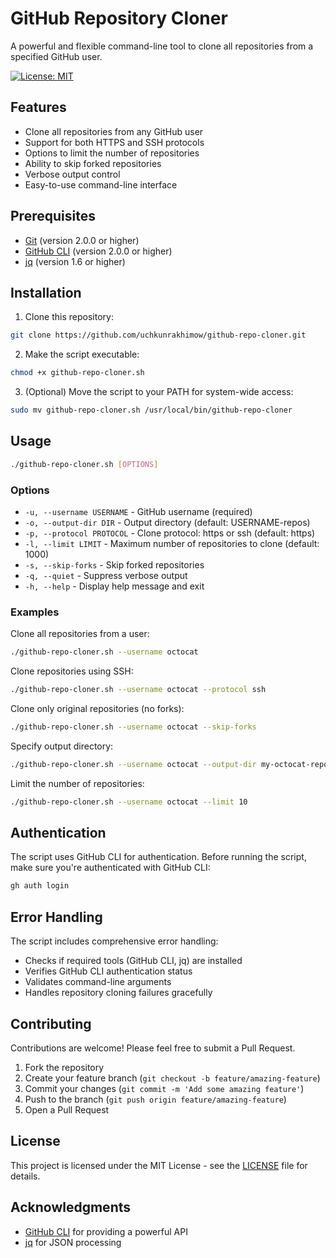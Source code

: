 # GitHub Repository Cloner

A powerful and flexible command-line tool to clone all repositories from a specified GitHub user.

[![License: MIT](https://img.shields.io/badge/License-MIT-blue.svg)](https://opensource.org/licenses/MIT)

## Features

- Clone all repositories from any GitHub user
- Support for both HTTPS and SSH protocols
- Options to limit the number of repositories
- Ability to skip forked repositories
- Verbose output control
- Easy-to-use command-line interface

## Prerequisites

- [Git](https://git-scm.com/downloads) (version 2.0.0 or higher)
- [GitHub CLI](https://cli.github.com/) (version 2.0.0 or higher)
- [jq](https://stedolan.github.io/jq/download/) (version 1.6 or higher)

## Installation

1. Clone this repository:

```bash
git clone https://github.com/uchkunrakhimow/github-repo-cloner.git
```

2. Make the script executable:

```bash
chmod +x github-repo-cloner.sh
```

3. (Optional) Move the script to your PATH for system-wide access:

```bash
sudo mv github-repo-cloner.sh /usr/local/bin/github-repo-cloner
```

## Usage

```bash
./github-repo-cloner.sh [OPTIONS]
```

### Options

- `-u, --username USERNAME` - GitHub username (required)
- `-o, --output-dir DIR` - Output directory (default: USERNAME-repos)
- `-p, --protocol PROTOCOL` - Clone protocol: https or ssh (default: https)
- `-l, --limit LIMIT` - Maximum number of repositories to clone (default: 1000)
- `-s, --skip-forks` - Skip forked repositories
- `-q, --quiet` - Suppress verbose output
- `-h, --help` - Display help message and exit

### Examples

Clone all repositories from a user:

```bash
./github-repo-cloner.sh --username octocat
```

Clone repositories using SSH:

```bash
./github-repo-cloner.sh --username octocat --protocol ssh
```

Clone only original repositories (no forks):

```bash
./github-repo-cloner.sh --username octocat --skip-forks
```

Specify output directory:

```bash
./github-repo-cloner.sh --username octocat --output-dir my-octocat-repos
```

Limit the number of repositories:

```bash
./github-repo-cloner.sh --username octocat --limit 10
```

## Authentication

The script uses GitHub CLI for authentication. Before running the script, make sure you're authenticated with GitHub CLI:

```bash
gh auth login
```

## Error Handling

The script includes comprehensive error handling:

- Checks if required tools (GitHub CLI, jq) are installed
- Verifies GitHub CLI authentication status
- Validates command-line arguments
- Handles repository cloning failures gracefully

## Contributing

Contributions are welcome! Please feel free to submit a Pull Request.

1. Fork the repository
2. Create your feature branch (`git checkout -b feature/amazing-feature`)
3. Commit your changes (`git commit -m 'Add some amazing feature'`)
4. Push to the branch (`git push origin feature/amazing-feature`)
5. Open a Pull Request

## License

This project is licensed under the MIT License - see the [LICENSE](LICENSE) file for details.

## Acknowledgments

- [GitHub CLI](https://cli.github.com/) for providing a powerful API
- [jq](https://stedolan.github.io/jq/) for JSON processing
